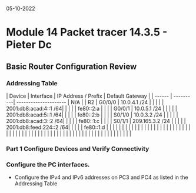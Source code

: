 05-10-2022

# Module 14 Packet tracer 14.3.5 - Pieter Dc

## Basic Router Configuration Review

### Addressing Table

| Device | Interface | IP Address / Prefix | Default Gateway |
| ------ | ----------| --------------------- | N/A |
| R2 | G0/0/0 | 10.0.4.1 /24 | |
| | | 2001:db8:acad:4::1 /64| |
| | | fe80::2:a | |
| | G0/0/1 | 10.0.5.1 /24 | |
| | | 2001:db8:acad:5::1 /64| |
| | | fe80::2:b | |
| | S0/1/0 | 10.0.3.2 /24 | |
| | | 2001:db8:acad:3::2 /64| |
| | | fe80::1:c | |
| | S0/1/1 | 209.165.3.2 /24 | |
| | | 2001:db8:feed:224::2 /64| |
| | | fe80::1:d | |
| | | | |
| | | | |
| | | | |
| | | | |
| | | | |
| | | | |
| | | | |
| | | | |
| | | | |
| | | | |
| | | | |
| | | | |
| | | | |

### Part 1 Configure Devices and Verify Connectivity

### Configure the PC interfaces.

- Configure the IPv4 and IPv6 addresses on PC3 and PC4 as listed in the Addressing Table
